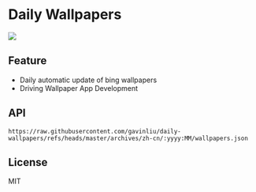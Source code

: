 # Daily Wallpapers
  
![](https://www.bing.com/th?id=OHR.WrestlingBears_ZH-CN6430637848_UHD.jpg)

## Feature

- Daily automatic update of bing wallpapers
- Driving Wallpaper App Development

## API

```
https://raw.githubusercontent.com/gavinliu/daily-wallpapers/refs/heads/master/archives/zh-cn/:yyyy:MM/wallpapers.json
```

## License

MIT
  